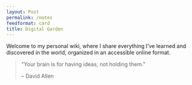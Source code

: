 ```yaml
---
layout: Post
permalink: /notes
feedformat: card
title: Digital Garden
---
```

Welcome to my personal wiki, where I share everything I’ve learned and discovered in the world, organized in an accessible online format.

> "Your brain is for having ideas, not holding them." 
> 
> – David Allen
